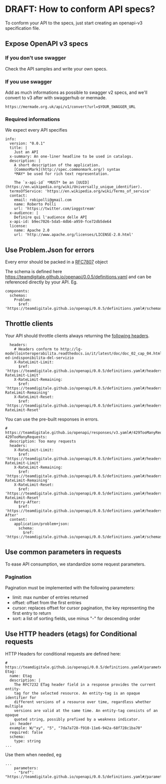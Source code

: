 # DRAFT: How to conform API specs?

To conform your API to the specs, just start creating
an openapi-v3 specification file.

## Expose OpenAPI v3 specs

### If you don't use swagger

Check the API samples and write your own specs.

### If you use swagger

Add as much informations as possible to swagger v2 specs, and we'll convert to v3 after
with swaggerhub or mermade.

```
https://mermade.org.uk/api/v1/convert?url=$YOUR_SWAGGER_URL
```

### Required informations

We expect every API specifies

```
info:
  version: "0.0.1"
  title: |
    Just an API
  x-summary: An one-liner headline to be used in catalogs.
  description: |
    A short description of the application.
    [CommonMark](http://spec.commonmark.org/) syntax
    *MAY* be used for rich text representation.

    The `x-api-id` *MUST* be an [UUID](https://en.wikipedia.org/wiki/Universally_unique_identifier).
  termsOfService: 'https://en.wikipedia.org/wiki/Terms_of_service'
  contact:
    email: robipolli@gmail.com
    name: Roberto Polli
    url: 'https://twitter.com/ioggstream'
  x-audience: |
    Definire qui l'audience delle API
  x-api-id: b9ec7026-5da5-4db6-a959-fce72db5de64
  license:
    name: Apache 2.0
    url: 'http://www.apache.org/licenses/LICENSE-2.0.html'

```

## Use Problem.Json for errors

Every error should be packed in a [RFC7807](https://tools.ietf.org/html/rfc7807) object

The schema is defined here https://teamdigitale.github.io/openapi/0.0.5/definitions.yaml
and can be referenced directly by your API. Eg.

```
components:
  schemas:
    Problem:
      $ref: 'https://teamdigitale.github.io/openapi/0.0.5/definitions.yaml#/schemas/Problem'

```

## Throttle clients

Your API should throttle clients always returning the [following headers](http://william.holroyd.name/2014/11/02/how-do-most-apis-handle-rate-limiting/).

```
  headers:
    # Headers conform to http://lg-modellointeroperabilita.readthedocs.io/it/latest/doc/doc_02_cap_04.html#throttling-ed-indisponibilita-del-servizio
    X-RateLimit-Limit:
      $ref: 'https://teamdigitale.github.io/openapi/0.0.5/definitions.yaml#/headers/X-RateLimit-Limit'
    X-RateLimit-Remaining:
      $ref: 'https://teamdigitale.github.io/openapi/0.0.5/definitions.yaml#/headers/X-RateLimit-Remaining'
    X-RateLimit-Reset:
      $ref: 'https://teamdigitale.github.io/openapi/0.0.5/definitions.yaml#/headers/X-RateLimit-Reset'

```

You can use the pre-built responses in errors.

```
# https://teamdigitale.github.io/openapi/responses/v3.yaml#/429TooManyRequests
429TooManyRequests:
  description: Too many requests
  headers:
    X-RateLimit-Limit:
      $ref: 'https://teamdigitale.github.io/openapi/0.0.5/definitions.yaml#/headers/X-RateLimit-Limit'
    X-RateLimit-Remaining:  
      $ref: 'https://teamdigitale.github.io/openapi/0.0.5/definitions.yaml#/headers/X-RateLimit-Remaining'
    X-RateLimit-Reset:
      $ref: 'https://teamdigitale.github.io/openapi/0.0.5/definitions.yaml#/headers/X-RateLimit-Reset'
    Retry-After:
      $ref: 'https://teamdigitale.github.io/openapi/0.0.5/definitions.yaml#/headers/Retry-After'
  content:
    application/problem+json:
      schema:
        $ref: 'https://teamdigitale.github.io/openapi/0.0.5/definitions.yaml#/schemas/Problem'

```


## Use common parameters in requests

To ease API consumption, we standardize some request parameters.

### Pagination

Pagination must be implemented with the following parameters:

  - limit: max number of entries returned
  - offset: offset from the first entries
  - cursor: replaces offset for cursor pagination, the key representing the
            first entry to return
  - sort: a list of sorting fields, use minus "-" for descending order


## Use HTTP headers (etags) for Conditional requests

HTTP Headers for conditional requests are defined here:

```
# https://teamdigitale.github.io/openapi/0.0.5/definitions.yaml#/parameters
Etag:
  name: Etag
  description: |
    The RFC7232 ETag header field in a response provides the current entity-
    tag for the selected resource. An entity-tag is an opaque identifier for
    different versions of a resource over time, regardless whether multiple
    versions are valid at the same time. An entity-tag consists of an opaque
    quoted string, possibly prefixed by a weakness indicator.
  in: header
  example: W/"xy", "5", "7da7a728-f910-11e6-942a-68f728c1ba70"
  required: false
  schema:
    type: string
...
```

Use them when needed, eg

```
...
    parameters:
    - "$ref": "https://teamdigitale.github.io/openapi/0.0.5/definitions.yaml#/parameters/Etag"

```
